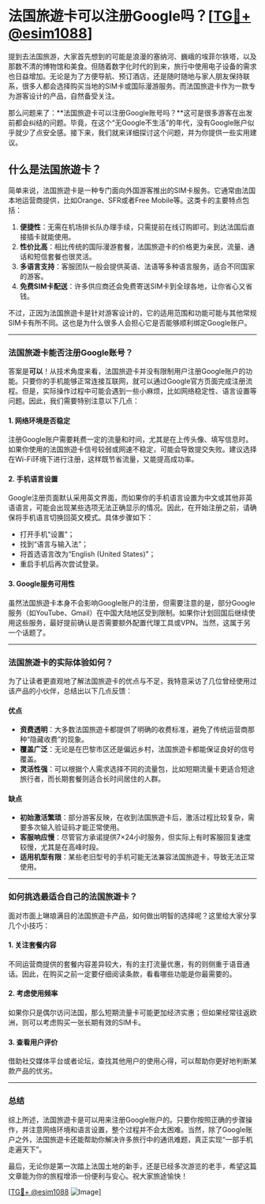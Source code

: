 # 法国旅遊卡可以注册Google吗？[[TG💪+ @esim1088](https://t.me/s/esim1088)]

提到去法国旅游，大家首先想到的可能是浪漫的塞纳河、巍峨的埃菲尔铁塔，以及那数不清的博物馆和美食。但随着数字化时代的到来，旅行中使用电子设备的需求也日益增加。无论是为了方便导航、预订酒店，还是随时随地与家人朋友保持联系，很多人都会选择购买当地的SIM卡或国际漫游服务。而法国旅遊卡作为一款专为游客设计的产品，自然备受关注。

那么问题来了：**法国旅遊卡可以注册Google账号吗？**这可是很多游客在出发前都会纠结的问题。毕竟，在这个“无Google不生活”的年代，没有Google账户似乎就少了点安全感。接下来，我们就来详细探讨这个问题，并为你提供一些实用建议。

## 什么是法国旅遊卡？

简单来说，法国旅遊卡是一种专门面向外国游客推出的SIM卡服务。它通常由法国本地运营商提供，比如Orange、SFR或者Free Mobile等。这类卡的主要特点包括：

1. **便捷性**：无需在机场排长队办理手续，只需提前在线订购即可。到达法国后直接插卡就能使用。
2. **性价比高**：相比传统的国际漫游套餐，法国旅遊卡的价格更为亲民，流量、通话和短信套餐也很灵活。
3. **多语言支持**：客服团队一般会提供英语、法语等多种语言服务，适合不同国家的游客。
4. **免费SIM卡配送**：许多供应商还会免费寄送SIM卡到全球各地，让你省心又省钱。

不过，正因为法国旅遊卡是针对游客设计的，它的适用范围和功能可能与其他常规SIM卡有所不同。这也是为什么很多人会担心它是否能够顺利绑定Google账户。

---

### 法国旅遊卡能否注册Google账号？

答案是**可以**！从技术角度来看，法国旅遊卡并没有限制用户注册Google账户的功能。只要你的手机能够正常连接互联网，就可以通过Google官方页面完成注册流程。但是，实际操作过程中可能会遇到一些小麻烦，比如网络稳定性、语言设置等问题。因此，我们需要特别注意以下几点：

#### 1. 网络环境是否稳定

注册Google账户需要耗费一定的流量和时间，尤其是在上传头像、填写信息时。如果你使用的法国旅遊卡信号较弱或网速不稳定，可能会导致提交失败。建议选择在Wi-Fi环境下进行注册，这样既节省流量，又能提高成功率。

#### 2. 手机语言设置

Google注册页面默认采用英文界面，而如果你的手机语言设置为中文或其他非英语语言，可能会出现某些选项无法正确显示的情况。因此，在开始注册之前，请确保将手机语言切换回英文模式。具体步骤如下：
- 打开手机“设置”；
- 找到“语言与输入法”；
- 将首选语言改为“English (United States)”；
- 重启手机后再次尝试登录。

#### 3. Google服务可用性

虽然法国旅遊卡本身不会影响Google账户的注册，但需要注意的是，部分Google服务（如YouTube、Gmail）在中国大陆地区受到限制。如果你计划回国后继续使用这些服务，最好提前确认是否需要额外配置代理工具或VPN。当然，这属于另一个话题了。

---

### 法国旅遊卡的实际体验如何？

为了让读者更直观地了解法国旅遊卡的优点与不足，我特意采访了几位曾经使用过该产品的小伙伴，总结出以下几点反馈：

#### 优点
- **资费透明**：大多数法国旅遊卡都提供了明确的收费标准，避免了传统运营商那种“隐藏收费”的现象。
- **覆盖广泛**：无论是在巴黎市区还是偏远乡村，法国旅遊卡都能保证良好的信号覆盖。
- **灵活性强**：可以根据个人需求选择不同的流量包，比如短期流量卡更适合短途旅行者，而长期套餐则适合长时间居住的人群。

#### 缺点
- **初始激活繁琐**：部分游客反映，在收到法国旅遊卡后，激活过程比较复杂，需要多次输入验证码才能正常使用。
- **客服响应慢**：尽管官方承诺提供7×24小时服务，但实际上有时客服回复速度较慢，尤其是在高峰时段。
- **适用机型有限**：某些老旧型号的手机可能无法兼容法国旅遊卡，导致无法正常使用。

---

### 如何挑选最适合自己的法国旅遊卡？

面对市面上琳琅满目的法国旅遊卡产品，如何做出明智的选择呢？这里给大家分享几个小技巧：

#### 1. 关注套餐内容

不同运营商提供的套餐内容差异较大，有的主打流量优惠，有的则侧重于语音通话。因此，在购买之前一定要仔细阅读条款，看看哪些功能是你最需要的。

#### 2. 考虑使用频率

如果你只是偶尔访问法国，那么短期流量卡可能更加经济实惠；但如果经常往返欧洲，则可以考虑购买一张长期有效的SIM卡。

#### 3. 查看用户评价

借助社交媒体平台或者论坛，查找其他用户的使用心得，可以帮助你更好地判断某款产品的优劣。

---

### 总结

综上所述，法国旅遊卡是可以用来注册Google账户的。只要你按照正确的步骤操作，并注意网络环境和语言设置，整个过程并不会太困难。当然，除了Google账户之外，法国旅遊卡还能帮助你解决许多旅行中的通讯难题，真正实现“一部手机走遍天下”。

最后，无论你是第一次踏上法国土地的新手，还是已经多次游览的老手，希望这篇文章能为你的旅程增添一份便利与安心。祝大家旅途愉快！

[[TG💪+ @esim1088](https://t.me/s/esim1088) ![Image](https://i.postimg.cc/4NQfJmqS/Snipaste-2025-05-13-00-14-12.png)]